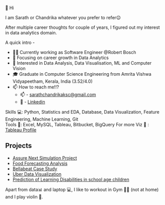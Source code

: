 👋 Hi

I am Sarath or Chandrika whatever you prefer to refer😉

After multiple career thoughts for couple of years, I figured out my interest in data analytics domain.

A quick intro - 

- 👨‍💻 Currently working as Software Engineer @Robert Bosch
- 🎯 Focusing on career growth in Data Analytics
- 💙 Interested in Data Analysis, Data Visualisation, ML and Computer Vision
- 🎓 Graduate in Computer Science Engineering from Amrita Vishwa Vidyapeetham, Kerala, India (3.52/4.0)
- 📫  How to reach me!!? 
  - 📫 - sarathchandrikaksc@gmail.com 
  - 🔗 - [Linkedin](https://www.linkedin.com/in/sarath-chandrika-k/)


Skills 💻: Python, Statistics and EDA, Database, Data Visualization, Feature Engineering, Machine Learning, Git\
Tools 🔨: Excel, MySQL, Tableau, Bitbucket, BigQuery
For more Viz 🔗 : [Tableau Profile](https://public.tableau.com/app/profile/sarath.chandrika.k)

## Projects

* [Assure Next Simulation Project](https://github.com/sarathchandrikak/Business-Analyst/tree/main/Excel)
* [Food Forecasting Analysis](https://github.com/sarathchandrikak/Food-Forecasting-Analysis)
* [Bellabeat Case Study](https://github.com/sarathchandrikak/Google-Data-Analytics-Capstone/blob/main/Markdown.pdf)
* [Uber Data Visualization](https://github.com/sarathchandrikak/Uber-Data-Visualization)
* [Prediction of Learning Disabilities in school age children](https://github.com/sarathchandrikak/Final-Year-Project)

Apart from data📊 and laptop 💻, I like to workout in Gym 💪🏽 (not at home) and I play violin 🎻. 


<!---
sarathchandrikak/sarathchandrikak is a ✨ special ✨ repository because its `README.md` (this file) appears on your GitHub profile.
You can click the Preview link to take a look at your changes.
--->
